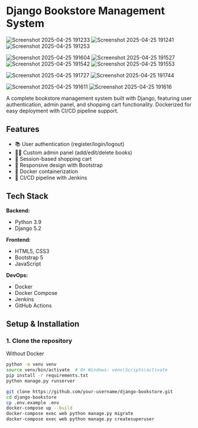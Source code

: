 # Django Bookstore Management System


![Screenshot 2025-04-25 191233](https://github.com/user-attachments/assets/41502051-e54f-4a3d-914f-2b58279fdaf7)
![Screenshot 2025-04-25 191241](https://github.com/user-attachments/assets/07ea46f8-cff1-4745-a86a-06070967666e)
![Screenshot 2025-04-25 191253](https://github.com/user-attachments/assets/a27e4575-c7de-4a7f-a178-5db41802bf43)

![Screenshot 2025-04-25 191604](https://github.com/user-attachments/assets/f9313b5f-31ea-441a-97d6-1e6281ee9d00)
![Screenshot 2025-04-25 191527](https://github.com/user-attachments/assets/b884b583-5bdc-4cc4-8b7f-27a379e9906f)
![Screenshot 2025-04-25 191542](https://github.com/user-attachments/assets/5d660009-dc37-453a-8040-2be8adb02ed6)
![Screenshot 2025-04-25 191553](https://github.com/user-attachments/assets/a9dda03e-ad65-4b9b-86ca-88b6668f0adb)

![Screenshot 2025-04-25 191727](https://github.com/user-attachments/assets/d5805679-a5b4-41b0-91c3-46f3ca04ddd0)
![Screenshot 2025-04-25 191744](https://github.com/user-attachments/assets/eddefdac-b034-4946-98ac-4f29f558c027)

![Screenshot 2025-04-25 191611](https://github.com/user-attachments/assets/405264c5-e506-41a9-940a-ff86b080ffea)
![Screenshot 2025-04-25 191616](https://github.com/user-attachments/assets/410b030b-0215-4e0f-8f48-d7c27476db21)


A complete bookstore management system built with Django, featuring user authentication, admin panel, and shopping cart functionality. Dockerized for easy deployment with CI/CD pipeline support.

## Features

- 📚 User authentication (register/login/logout)
- 👨‍💻 Custom admin panel (add/edit/delete books)
- 🛒 Session-based shopping cart
- 📱 Responsive design with Bootstrap
- 🐳 Docker containerization
- 🔄 CI/CD pipeline with Jenkins

## Tech Stack

**Backend:**
- Python 3.9
- Django 5.2

**Frontend:**
- HTML5, CSS3
- Bootstrap 5
- JavaScript

**DevOps:**
- Docker
- Docker Compose
- Jenkins
- GitHub Actions

## Setup & Installation

### 1. Clone the repository
Without Docker
```bash
python -m venv venv
source venv/bin/activate  # On Windows: venv\Scripts\activate
pip install -r requirements.txt
python manage.py runserver
```
```bash
git clone https://github.com/your-username/django-bookstore.git
cd django-bookstore
cp .env.example .env
docker-compose up --build
docker-compose exec web python manage.py migrate
docker-compose exec web python manage.py createsuperuser
```
